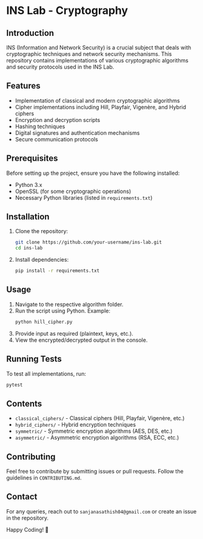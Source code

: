 # INS Lab - Cryptography

## Introduction
INS (Information and Network Security) is a crucial subject that deals with cryptographic techniques and network security mechanisms. This repository contains implementations of various cryptographic algorithms and security protocols used in the INS Lab.

## Features
- Implementation of classical and modern cryptographic algorithms
- Cipher implementations including Hill, Playfair, Vigenère, and Hybrid ciphers
- Encryption and decryption scripts
- Hashing techniques
- Digital signatures and authentication mechanisms
- Secure communication protocols

## Prerequisites
Before setting up the project, ensure you have the following installed:
- Python 3.x
- OpenSSL (for some cryptographic operations)
- Necessary Python libraries (listed in `requirements.txt`)

## Installation
1. Clone the repository:
   ```sh
   git clone https://github.com/your-username/ins-lab.git
   cd ins-lab
   ```
2. Install dependencies:
   ```sh
   pip install -r requirements.txt
   ```

## Usage
1. Navigate to the respective algorithm folder.
2. Run the script using Python. Example:
   ```sh
   python hill_cipher.py
   ```
3. Provide input as required (plaintext, keys, etc.).
4. View the encrypted/decrypted output in the console.

## Running Tests
To test all implementations, run:
```sh
pytest
```

## Contents
- `classical_ciphers/` - Classical ciphers (Hill, Playfair, Vigenère, etc.)
- `hybrid_ciphers/` - Hybrid encryption techniques
- `symmetric/` - Symmetric encryption algorithms (AES, DES, etc.)
- `asymmetric/` - Asymmetric encryption algorithms (RSA, ECC, etc.)


## Contributing
Feel free to contribute by submitting issues or pull requests. Follow the guidelines in `CONTRIBUTING.md`.


## Contact
For any queries, reach out to `sanjanasathish04@gmail.com` or create an issue in the repository.

Happy Coding! 🚀

